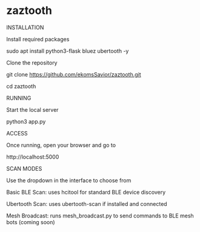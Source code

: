 # zaztooth

INSTALLATION

Install required packages

sudo apt install python3-flask bluez ubertooth -y

Clone the repository

git clone https://github.com/ekomsSavior/zaztooth.git

cd zaztooth

RUNNING

Start the local server

python3 app.py

ACCESS

Once running, open your browser and go to

http://localhost:5000

SCAN MODES

Use the dropdown in the interface to choose from

Basic BLE Scan: uses hcitool for standard BLE device discovery

Ubertooth Scan: uses ubertooth-scan if installed and connected

Mesh Broadcast: runs mesh_broadcast.py to send commands to BLE mesh bots (coming soon)
